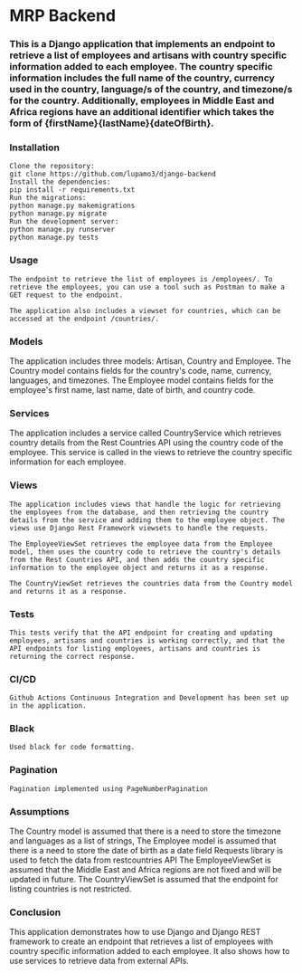 # MRP Backend

### This is a Django application that implements an endpoint to retrieve a list of employees and artisans with country specific information added to each employee. The country specific information includes the full name of the country, currency used in the country, language/s of the country, and timezone/s for the country. Additionally, employees in Middle East and Africa regions have an additional identifier which takes the form of {firstName}{lastName}{dateOfBirth}.

### Installation

```
Clone the repository:
git clone https://github.com/lupamo3/django-backend
Install the dependencies:
pip install -r requirements.txt
Run the migrations:
python manage.py makemigrations
python manage.py migrate
Run the development server:
python manage.py runserver
python manage.py tests
```

### Usage

```
The endpoint to retrieve the list of employees is /employees/. To retrieve the employees, you can use a tool such as Postman to make a GET request to the endpoint.

The application also includes a viewset for countries, which can be accessed at the endpoint /countries/.
```

###  Models

The application includes three models: Artisan, Country and Employee. The Country model contains fields for the country's code, name, currency, languages, and timezones. The Employee model contains fields for the employee's first name, last name, date of birth, and country code.

### Services

The application includes a service called CountryService which retrieves country details from the Rest Countries API using the country code of the employee. This service is called in the views to retrieve the country specific information for each employee.

### Views

```
The application includes views that handle the logic for retrieving the employees from the database, and then retrieving the country details from the service and adding them to the employee object. The views use Django Rest Framework viewsets to handle the requests.

The EmployeeViewSet retrieves the employee data from the Employee model, then uses the country code to retrieve the country's details from the Rest Countries API, and then adds the country specific information to the employee object and returns it as a response.

The CountryViewSet retrieves the countries data from the Country model and returns it as a response.
```

### Tests

```
This tests verify that the API endpoint for creating and updating employees, artisans and countries is working correctly, and that the API endpoints for listing employees, artisans and countries is returning the correct response.
```
### CI/CD
```
Github Actions Continuous Integration and Development has been set up in the application. 
```
### Black
```
Used black for code formatting. 
```
### Pagination
```
Pagination implemented using PageNumberPagination
```

### Assumptions

The Country model is assumed that there is a need to store the timezone and languages as a list of strings,
The Employee model is assumed that there is a need to store the date of birth as a date field
Requests library is used to fetch the data from restcountries API
The EmployeeViewSet is assumed that the Middle East and Africa regions are not fixed and will be updated in future.
The CountryViewSet is assumed that the endpoint for listing countries is not restricted.

### Conclusion

This application demonstrates how to use Django and Django REST framework to create an endpoint that retrieves a list of employees with country specific information added to each employee. It also shows how to use services to retrieve data from external APIs. 